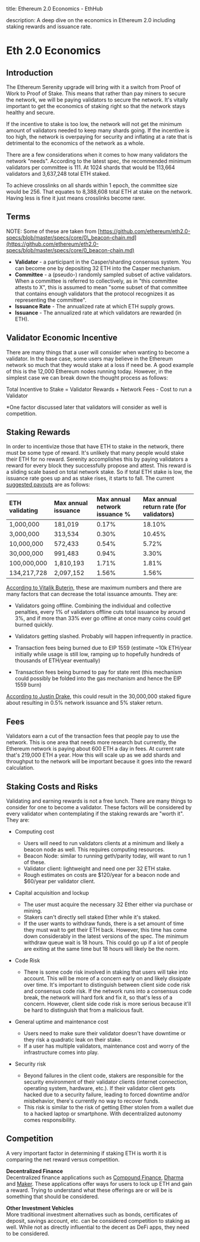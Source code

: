 title: Ethereum 2.0 Economics - EthHub

description: A deep dive on the economics in Ethereum 2.0 including staking rewards and issuance rate.

# Eth 2.0 Economics

## Introduction

The Ethereum Serenity upgrade will bring with it a switch from Proof of Work to Proof of Stake. This means that rather than pay miners to secure the network, we will be paying validators to secure the network. It's vitally important to get the economics of staking right so that the network stays healthy and secure.

If the incentive to stake is too low, the network will not get the minimum amount of validators needed to keep many shards going. If the incentive is too high, the network is overpaying for security and inflating at a rate that is detrimental to the economics of the network as a whole.

There are a few considerations when it comes to how many validators the network "needs". According to the latest spec, the recommended minimum validators per committee is 111. At 1024 shards that would be 113,664 validators and 3,637,248 total ETH staked.

To achieve crosslinks on all shards within 1 epoch, the committee size would be 256. That equates to 8,388,608 total ETH at stake on the network. Having less is fine it just means crosslinks become rarer.

## Terms

NOTE: Some of these are taken from [https://github.com/ethereum/eth2.0-specs/blob/master/specs/core/0\_beacon-chain.md](https://github.com/ethereum/eth2.0-specs/blob/master/specs/core/0_beacon-chain.md)

* **Validator** - a participant in the Casper/sharding consensus system. You can become one by depositing 32 ETH into the Casper mechanism.
* **Committee** - a \(pseudo-\) randomly sampled subset of active validators. When a committee is referred to collectively, as in "this committee attests to X", this is assumed to mean "some subset of that committee that contains enough validators that the protocol recognizes it as representing the committee".
* **Issuance Rate** - The annualized rate at which ETH supply grows.
* **Issuance** - The annualized rate at which validators are rewarded \(in ETH\).

## Validator Economic Incentive

There are many things that a user will consider when wanting to become a validator. In the base case, some users may believe in the Ethereum network so much that they would stake at a loss if need be. A good example of this is the 12,000 Ethereum nodes running today. However, in the simplest case we can break down the thought process as follows:

Total Incentive to Stake = Validator Rewards + Network Fees - Cost to run a Validator

\*One factor discussed later that validators will consider as well is competition.

## Staking Rewards

In order to incentivize those that have ETH to stake in the network, there must be some type of reward. It's unlikely that many people would stake their ETH for no reward. Serenity accomplishes this by paying validators a reward for every block they successfully propose and attest. This reward is a sliding scale based on total network stake. So if total ETH stake is low, the issuance rate goes up and as stake rises, it starts to fall. The current [suggested payouts](https://github.com/ethereum/eth2.0-specs/pull/971) are as follows:

| ETH validating | Max annual issuance | Max annual network issuance % | Max annual return rate  (for validators) |
| :--- | :--- | :--- | :--- |
| 1,000,000 | 181,019 | 0.17% | 18.10% |
| 3,000,000 | 313,534 | 0.30% | 10.45% |
| 10,000,000 | 572,433 | 0.54% | 5.72% |
| 30,000,000 | 991,483 | 0.94% | 3.30% |
| 100,000,000 | 1,810,193 | 1.71% | 1.81% |
| 134,217,728 | 2,097,152 | 1.56% | 1.56% |

[According to Vitalik Buterin](https://www.reddit.com/r/ethtrader/comments/bffp0n/higher_pos_rewards_proposed/elen71t?utm_source=share&utm_medium=web2x), these are maximum numbers and there are many factors that can decrease the total issuance amounts. They are:

* Validators going offline. Combining the individual and collective penalties, every 1% of validators offline cuts total issuance by around 3%, and if more than 33% ever go offline at once many coins could get burned quickly.

* Validators getting slashed. Probably will happen infrequently in practice.

* Transaction fees being burned due to EIP 1559 (estimate ~10k ETH/year initially while usage is still low, ramping up to hopefully hundreds of thousands of ETH/year eventually)

* Transaction fees being burned to pay for state rent (this mechanism could possibly be folded into the gas mechanism and hence the EIP 1559 burn)

[According to Justin Drake](https://github.com/ethereum/eth2.0-specs/pull/971#issuecomment-485069932), this could result in the 30,000,000 staked figure about resulting in 0.5% network issuance and 5% staker return.

## Fees

Validators earn a cut of the transaction fees that people pay to use the network. This is one area that needs more research but currently, the Ethereum network is paying about 600 ETH a day in fees. At current rate that's 219,000 ETH a year. How this will scale up as we add shards and throughput to the network will be important because it goes into the reward calculation.

## Staking Costs and Risks

Validating and earning rewards is not a free lunch. There are many things to consider for one to become a validator. These factors will be considered by every validator when contemplating if the staking rewards are "worth it". They are:

* Computing cost
	* Users will need to run validators clients at a minimum and likely a beacon node as well. This requires computing resources.
	* Beacon Node: similar to running geth/parity today, will want to run 1 of these.
	* Validator client: lightweight and need one per 32 ETH stake.
	* Rough estimates on costs are $120/year for a beacon node and $60/year per validator client.

* Capital acquisition and lockup
	* The user must acquire the necessary 32 Ether either via purchase or mining.
	* Stakers can't directly sell staked Ether while it's staked. 
	* If the user wants to withdraw funds, there is a set amount of time they must wait to get their ETH back. However, this time has come down considerably in the latest versions of the spec. The minimum withdraw queue wait is 18 hours. This could go up if a lot of people are exiting at the same time but 18 hours will likely be the norm.

* Code Risk
	* There is some code risk involved in staking that users will take into account. This will be more of a concern early on and likely dissipate over time. It's important to distinguish between client side code risk and consensus code risk. If the network runs into a consensus code break, the network will hard fork and fix it, so that's less of a concern. However, client side code risk is more serious because it'll be hard to distinguish that from a malicious fault.

* General uptime and maintenance cost
	* Users need to make sure their validator doesn't have downtime or they risk a quadratic leak on their stake.
	* If a user has multiple validators, maintenance cost and worry of the infrastructure comes into play.

* Security risk
	* Beyond failures in the client code, stakers are responsible for the security environment of their validator clients \(internet connection, operating system, hardware, etc.\). If their validator client gets hacked due to a security failure, leading to forced downtime and/or misbehavior, there's currently no way to recover funds.
	* This risk is similar to the risk of getting Ether stolen from a wallet due to a hacked laptop or smartphone. With decentralized autonomy comes responsibility.

## Competition

A very important factor in determining if staking ETH is worth it is comparing the net reward versus competition.

**Decentralized Finance**  
Decentralized finance applications such as [Compound Finance](https://compound.finance/), [Dharma](https://dharma.io/) and [Maker](https://makerdao.com/). These applications offer ways for users to lock up ETH and gain a reward. Trying to understand what these offerings are or will be is something that should be considered.

**Other Investment Vehicles**  
More traditional investment alternatives such as bonds, certificates of deposit, savings account, etc. can be considered competition to staking as well. While not as directly influential to the decent as DeFi apps, they need to be considered.
